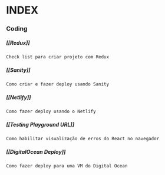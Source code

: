 # INDEX

### Coding

##### [[Redux]]
	Check list para criar projeto com Redux

##### [[Sanity]]
	Como criar e fazer deploy usando Sanity

##### [[Netlify]]
	Como fazer deploy usando o Netlify

##### [[Testing Playground URL]]
	Como habilitar visualização de erros do React no navegador

##### [[DigitalOcean Deploy]]
	Como fazer deploy para uma VM do Digital Ocean

